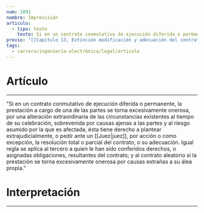 ```yaml
---
num: 1091
nombre: Imprevisión
articulo:
  - tipo: texto
    texto: Si en un contrato conmutativo de ejecución diferida o permanente, la prestación a cargo de una de las partes se torna excesivamente onerosa, por una alteración extraordinaria de las circunstancias existentes al tiempo de su celebración, sobrevenida por causas ajenas a las partes y al riesgo asumido por la que es afectada, ésta tiene derecho a plantear extrajudicialmente, o pedir ante un juez, por acción o como excepción, la resolución total o parcial del contrato, o su adecuación. Igual regla se aplica al tercero a quien le han sido conferidos derechos, o asignadas obligaciones, resultantes del contrato; y al contrato aleatorio si la prestación se torna excesivamente onerosa por causas extrañas a su álea propia.
previo: "[[Capítulo 13, Extinción modificación y adecuación del contrato|Capítulo 13, Extinción modificación y adecuación del contrato]]"
tags:
  - carrera/ingeniería-electrónica/legal/articulo
---
```

# Artículo
---
"Si en un contrato conmutativo de ejecución diferida o permanente, la prestación a cargo de una de las partes se torna excesivamente onerosa, por una alteración extraordinaria de las circunstancias existentes al tiempo de su celebración, sobrevenida por causas ajenas a las partes y al riesgo asumido por la que es afectada, ésta tiene derecho a plantear extrajudicialmente, o pedir ante un [[Juez|juez]], por acción o como excepción, la resolución total o parcial del contrato, o su adecuación. Igual regla se aplica al tercero a quien le han sido conferidos derechos, o asignadas obligaciones, resultantes del contrato; y al contrato aleatorio si la prestación se torna excesivamente onerosa por causas extrañas a su álea propia."

# Interpretación
---
